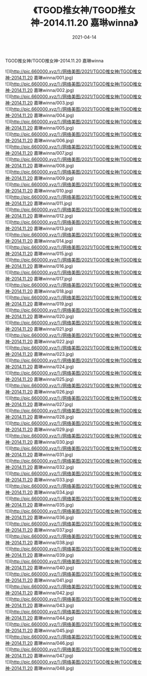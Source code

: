 ﻿---
layout: post
title:  《TGOD推女神/TGOD推女神-2014.11.20 嘉琳winna》
date:   2021-04-14
img: http://pic.660000.xyz/1:/网络美图/2021/TGOD推女神/TGOD推女神-2014.11.20 嘉琳winna/000.jpg
categories: [美女, 清纯, 唯美]
---

TGOD推女神/TGOD推女神-2014.11.20 嘉琳winna

 ![](http://pic.660000.xyz/1:/网络美图/2021/TGOD推女神/TGOD推女神-2014.11.20 嘉琳winna/001.jpg) <br>![](http://pic.660000.xyz/1:/网络美图/2021/TGOD推女神/TGOD推女神-2014.11.20 嘉琳winna/002.jpg) <br>![](http://pic.660000.xyz/1:/网络美图/2021/TGOD推女神/TGOD推女神-2014.11.20 嘉琳winna/003.jpg) <br>![](http://pic.660000.xyz/1:/网络美图/2021/TGOD推女神/TGOD推女神-2014.11.20 嘉琳winna/004.jpg) <br>![](http://pic.660000.xyz/1:/网络美图/2021/TGOD推女神/TGOD推女神-2014.11.20 嘉琳winna/005.jpg) <br>![](http://pic.660000.xyz/1:/网络美图/2021/TGOD推女神/TGOD推女神-2014.11.20 嘉琳winna/006.jpg) <br>![](http://pic.660000.xyz/1:/网络美图/2021/TGOD推女神/TGOD推女神-2014.11.20 嘉琳winna/007.jpg) <br>![](http://pic.660000.xyz/1:/网络美图/2021/TGOD推女神/TGOD推女神-2014.11.20 嘉琳winna/008.jpg) <br>![](http://pic.660000.xyz/1:/网络美图/2021/TGOD推女神/TGOD推女神-2014.11.20 嘉琳winna/009.jpg) <br>![](http://pic.660000.xyz/1:/网络美图/2021/TGOD推女神/TGOD推女神-2014.11.20 嘉琳winna/010.jpg) <br>![](http://pic.660000.xyz/1:/网络美图/2021/TGOD推女神/TGOD推女神-2014.11.20 嘉琳winna/011.jpg) <br>![](http://pic.660000.xyz/1:/网络美图/2021/TGOD推女神/TGOD推女神-2014.11.20 嘉琳winna/012.jpg) <br>![](http://pic.660000.xyz/1:/网络美图/2021/TGOD推女神/TGOD推女神-2014.11.20 嘉琳winna/013.jpg) <br>![](http://pic.660000.xyz/1:/网络美图/2021/TGOD推女神/TGOD推女神-2014.11.20 嘉琳winna/014.jpg) <br>![](http://pic.660000.xyz/1:/网络美图/2021/TGOD推女神/TGOD推女神-2014.11.20 嘉琳winna/015.jpg) <br>![](http://pic.660000.xyz/1:/网络美图/2021/TGOD推女神/TGOD推女神-2014.11.20 嘉琳winna/016.jpg) <br>![](http://pic.660000.xyz/1:/网络美图/2021/TGOD推女神/TGOD推女神-2014.11.20 嘉琳winna/017.jpg) <br>![](http://pic.660000.xyz/1:/网络美图/2021/TGOD推女神/TGOD推女神-2014.11.20 嘉琳winna/018.jpg) <br>![](http://pic.660000.xyz/1:/网络美图/2021/TGOD推女神/TGOD推女神-2014.11.20 嘉琳winna/019.jpg) <br>![](http://pic.660000.xyz/1:/网络美图/2021/TGOD推女神/TGOD推女神-2014.11.20 嘉琳winna/020.jpg) <br>![](http://pic.660000.xyz/1:/网络美图/2021/TGOD推女神/TGOD推女神-2014.11.20 嘉琳winna/021.jpg) <br>![](http://pic.660000.xyz/1:/网络美图/2021/TGOD推女神/TGOD推女神-2014.11.20 嘉琳winna/022.jpg) <br>![](http://pic.660000.xyz/1:/网络美图/2021/TGOD推女神/TGOD推女神-2014.11.20 嘉琳winna/023.jpg) <br>![](http://pic.660000.xyz/1:/网络美图/2021/TGOD推女神/TGOD推女神-2014.11.20 嘉琳winna/024.jpg) <br>![](http://pic.660000.xyz/1:/网络美图/2021/TGOD推女神/TGOD推女神-2014.11.20 嘉琳winna/025.jpg) <br>![](http://pic.660000.xyz/1:/网络美图/2021/TGOD推女神/TGOD推女神-2014.11.20 嘉琳winna/026.jpg) <br>![](http://pic.660000.xyz/1:/网络美图/2021/TGOD推女神/TGOD推女神-2014.11.20 嘉琳winna/027.jpg) <br>![](http://pic.660000.xyz/1:/网络美图/2021/TGOD推女神/TGOD推女神-2014.11.20 嘉琳winna/028.jpg) <br>![](http://pic.660000.xyz/1:/网络美图/2021/TGOD推女神/TGOD推女神-2014.11.20 嘉琳winna/029.jpg) <br>![](http://pic.660000.xyz/1:/网络美图/2021/TGOD推女神/TGOD推女神-2014.11.20 嘉琳winna/030.jpg) <br>![](http://pic.660000.xyz/1:/网络美图/2021/TGOD推女神/TGOD推女神-2014.11.20 嘉琳winna/031.jpg) <br>![](http://pic.660000.xyz/1:/网络美图/2021/TGOD推女神/TGOD推女神-2014.11.20 嘉琳winna/032.jpg) <br>![](http://pic.660000.xyz/1:/网络美图/2021/TGOD推女神/TGOD推女神-2014.11.20 嘉琳winna/033.jpg) <br>![](http://pic.660000.xyz/1:/网络美图/2021/TGOD推女神/TGOD推女神-2014.11.20 嘉琳winna/034.jpg) <br>![](http://pic.660000.xyz/1:/网络美图/2021/TGOD推女神/TGOD推女神-2014.11.20 嘉琳winna/035.jpg) <br>![](http://pic.660000.xyz/1:/网络美图/2021/TGOD推女神/TGOD推女神-2014.11.20 嘉琳winna/036.jpg) <br>![](http://pic.660000.xyz/1:/网络美图/2021/TGOD推女神/TGOD推女神-2014.11.20 嘉琳winna/037.jpg) <br>![](http://pic.660000.xyz/1:/网络美图/2021/TGOD推女神/TGOD推女神-2014.11.20 嘉琳winna/038.jpg) <br>![](http://pic.660000.xyz/1:/网络美图/2021/TGOD推女神/TGOD推女神-2014.11.20 嘉琳winna/039.jpg) <br>![](http://pic.660000.xyz/1:/网络美图/2021/TGOD推女神/TGOD推女神-2014.11.20 嘉琳winna/040.jpg) <br>![](http://pic.660000.xyz/1:/网络美图/2021/TGOD推女神/TGOD推女神-2014.11.20 嘉琳winna/041.jpg) <br>![](http://pic.660000.xyz/1:/网络美图/2021/TGOD推女神/TGOD推女神-2014.11.20 嘉琳winna/042.jpg) <br>![](http://pic.660000.xyz/1:/网络美图/2021/TGOD推女神/TGOD推女神-2014.11.20 嘉琳winna/043.jpg) <br>![](http://pic.660000.xyz/1:/网络美图/2021/TGOD推女神/TGOD推女神-2014.11.20 嘉琳winna/044.jpg) <br>![](http://pic.660000.xyz/1:/网络美图/2021/TGOD推女神/TGOD推女神-2014.11.20 嘉琳winna/045.jpg) <br>![](http://pic.660000.xyz/1:/网络美图/2021/TGOD推女神/TGOD推女神-2014.11.20 嘉琳winna/046.jpg) <br>![](http://pic.660000.xyz/1:/网络美图/2021/TGOD推女神/TGOD推女神-2014.11.20 嘉琳winna/047.jpg) <br>![](http://pic.660000.xyz/1:/网络美图/2021/TGOD推女神/TGOD推女神-2014.11.20 嘉琳winna/048.jpg) <br>